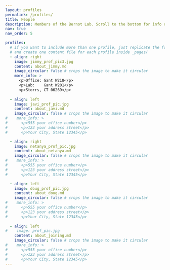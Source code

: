 ```yaml
---
layout: profiles
permalink: /profiles/
title: People
description: Members of the Bernot Lab. Scroll to the bottom for info on joining the team.
nav: true
nav_order: 5

profiles:
  # if you want to include more than one profile, just replicate the following block
  # and create one content file for each profile inside _pages/
  - align: right
    image: jimmy_prof_pic3.jpg
    content: about_jimmy.md
    image_circular: false # crops the image to make it circular
    more_info: >
      <p>Office: Gant W218</p>
      <p>Lab:    Gant W201</p>
      <p>Storrs, CT 06269</p>
      
  - align: left
    image: javi_prof_pic.jpg
    content: about_javi.md
    image_circular: false # crops the image to make it circular
#    more_info: >
#      <p>555 your office number</p>
#      <p>123 your address street</p>
#      <p>Your City, State 12345</p>

  - align: right
    image: netanya_prof_pic.jpg
    content: about_netanya.md
    image_circular: false # crops the image to make it circular
#    more_info: >
#      <p>555 your office number</p>
#      <p>123 your address street</p>
#      <p>Your City, State 12345</p>  

  - align: left
    image: doug_prof_pic.jpg
    content: about_doug.md
    image_circular: false # crops the image to make it circular
#    more_info: >
#      <p>555 your office number</p>
#      <p>123 your address street</p>
#      <p>Your City, State 12345</p>  
      
  - align: left
#    image: prof_pic.jpg
    content: about_joining.md
    image_circular: false # crops the image to make it circular
#    more_info: >
#      <p>555 your office number</p>
#      <p>123 your address street</p>
#      <p>Your City, State 12345</p>
---
```



